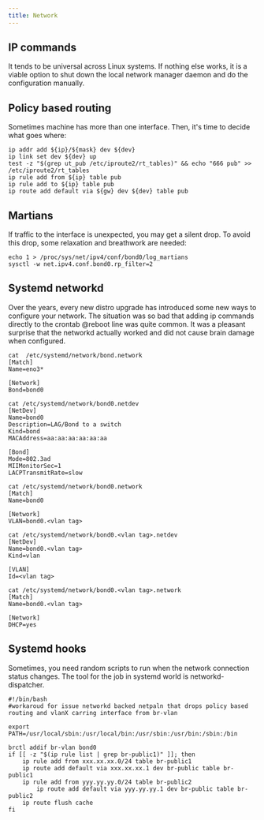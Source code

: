 ```yaml
---
title: Network
---
```

## IP commands
It tends to be universal across Linux systems. If nothing else works, it is a viable option to shut down the local network manager daemon and do the configuration manually.  


## Policy based routing
Sometimes machine has more than one interface. Then, it's time to decide what goes where:

```
ip addr add ${ip}/${mask} dev ${dev}
ip link set dev ${dev} up
test -z "$(grep ut_pub /etc/iproute2/rt_tables)" && echo "666 pub" >> /etc/iproute2/rt_tables
ip rule add from ${ip} table pub
ip rule add to ${ip} table pub
ip route add default via ${gw} dev ${dev} table pub
```

## Martians
If traffic to the interface is unexpected, you may get a silent drop. To avoid this drop, some relaxation and breathwork are needed:  
```
echo 1 > /proc/sys/net/ipv4/conf/bond0/log_martians
sysctl -w net.ipv4.conf.bond0.rp_filter=2
```

## Systemd networkd
Over the years, every new distro upgrade has introduced some new ways to configure your network. 
The situation was so bad that adding ip commands directly to the crontab @reboot line was quite common. 
It was a pleasant surprise that the networkd actually worked and did not cause brain damage when configured. 
```
cat  /etc/systemd/network/bond.network
[Match]
Name=eno3*

[Network]
Bond=bond0

cat /etc/systemd/network/bond0.netdev
[NetDev]
Name=bond0
Description=LAG/Bond to a switch
Kind=bond
MACAddress=aa:aa:aa:aa:aa:aa

[Bond]
Mode=802.3ad
MIIMonitorSec=1
LACPTransmitRate=slow

cat /etc/systemd/network/bond0.network 
[Match]
Name=bond0

[Network]
VLAN=bond0.<vlan tag>

cat /etc/systemd/network/bond0.<vlan tag>.netdev 
[NetDev]
Name=bond0.<vlan tag>
Kind=vlan

[VLAN]
Id=<vlan tag>

cat /etc/systemd/network/bond0.<vlan tag>.network
[Match]
Name=bond0.<vlan tag>

[Network]
DHCP=yes
``` 
## Systemd hooks
Sometimes, you need random scripts to run when the network connection status changes. The tool for the job in systemd world is networkd-dispatcher.
```
#!/bin/bash
#workaroud for issue networkd backed netpaln that drops policy based routing and vlanX carring interface from br-vlan

export PATH=/usr/local/sbin:/usr/local/bin:/usr/sbin:/usr/bin:/sbin:/bin

brctl addif br-vlan bond0
if [[ -z "$(ip rule list | grep br-public1)" ]]; then
	ip rule add from xxx.xx.xx.0/24 table br-public1
	ip route add default via xxx.xx.xx.1 dev br-public table br-public1
	ip rule add from yyy.yy.yy.0/24 table br-public2
        ip route add default via yyy.yy.yy.1 dev br-public table br-public2
	ip route flush cache
fi
```
